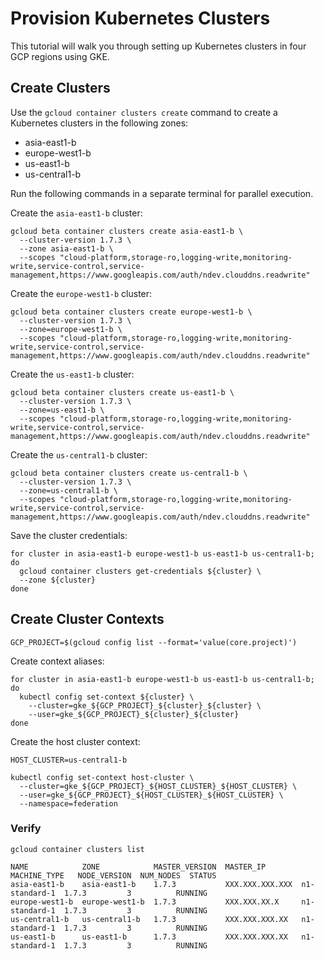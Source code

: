 # Provision Kubernetes Clusters

This tutorial will walk you through setting up Kubernetes clusters in four GCP regions using GKE.

## Create Clusters

Use the `gcloud container clusters create` command to create a Kubernetes clusters in the following zones:

* asia-east1-b
* europe-west1-b
* us-east1-b
* us-central1-b 

Run the following commands in a separate terminal for parallel execution.

Create the `asia-east1-b` cluster:

```
gcloud beta container clusters create asia-east1-b \
  --cluster-version 1.7.3 \
  --zone asia-east1-b \
  --scopes "cloud-platform,storage-ro,logging-write,monitoring-write,service-control,service-management,https://www.googleapis.com/auth/ndev.clouddns.readwrite"
```

Create the `europe-west1-b` cluster:

```
gcloud beta container clusters create europe-west1-b \
  --cluster-version 1.7.3 \
  --zone=europe-west1-b \
  --scopes "cloud-platform,storage-ro,logging-write,monitoring-write,service-control,service-management,https://www.googleapis.com/auth/ndev.clouddns.readwrite"
```

Create the `us-east1-b` cluster:

```
gcloud beta container clusters create us-east1-b \
  --cluster-version 1.7.3 \
  --zone=us-east1-b \
  --scopes "cloud-platform,storage-ro,logging-write,monitoring-write,service-control,service-management,https://www.googleapis.com/auth/ndev.clouddns.readwrite"
```

Create the `us-central1-b` cluster:

```
gcloud beta container clusters create us-central1-b \
  --cluster-version 1.7.3 \
  --zone=us-central1-b \
  --scopes "cloud-platform,storage-ro,logging-write,monitoring-write,service-control,service-management,https://www.googleapis.com/auth/ndev.clouddns.readwrite"
```

Save the cluster credentials:

```
for cluster in asia-east1-b europe-west1-b us-east1-b us-central1-b; do
  gcloud container clusters get-credentials ${cluster} \
  --zone ${cluster}
done
```

## Create Cluster Contexts

```
GCP_PROJECT=$(gcloud config list --format='value(core.project)')
```

Create context aliases:

```
for cluster in asia-east1-b europe-west1-b us-east1-b us-central1-b; do
  kubectl config set-context ${cluster} \
    --cluster=gke_${GCP_PROJECT}_${cluster}_${cluster} \
    --user=gke_${GCP_PROJECT}_${cluster}_${cluster}
done
```

Create the host cluster context:

```
HOST_CLUSTER=us-central1-b
```

```
kubectl config set-context host-cluster \
  --cluster=gke_${GCP_PROJECT}_${HOST_CLUSTER}_${HOST_CLUSTER} \
  --user=gke_${GCP_PROJECT}_${HOST_CLUSTER}_${HOST_CLUSTER} \
  --namespace=federation
```


### Verify

```
gcloud container clusters list
```

```
NAME            ZONE            MASTER_VERSION  MASTER_IP        MACHINE_TYPE   NODE_VERSION  NUM_NODES  STATUS
asia-east1-b    asia-east1-b    1.7.3           XXX.XXX.XXX.XXX  n1-standard-1  1.7.3         3          RUNNING
europe-west1-b  europe-west1-b  1.7.3           XXX.XXX.XX.X     n1-standard-1  1.7.3         3          RUNNING
us-central1-b   us-central1-b   1.7.3           XXX.XXX.XXX.XX   n1-standard-1  1.7.3         3          RUNNING
us-east1-b      us-east1-b      1.7.3           XXX.XXX.XXX.XX   n1-standard-1  1.7.3         3          RUNNING
```
